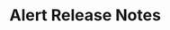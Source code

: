 <!-- Release notes authoring guidelines: http://keepachangelog.com/ -->

# Alert Release Notes

<!-- ## [Unreleased] -->

<!--## [VERSION] - [RELEASE_DATE]-->
